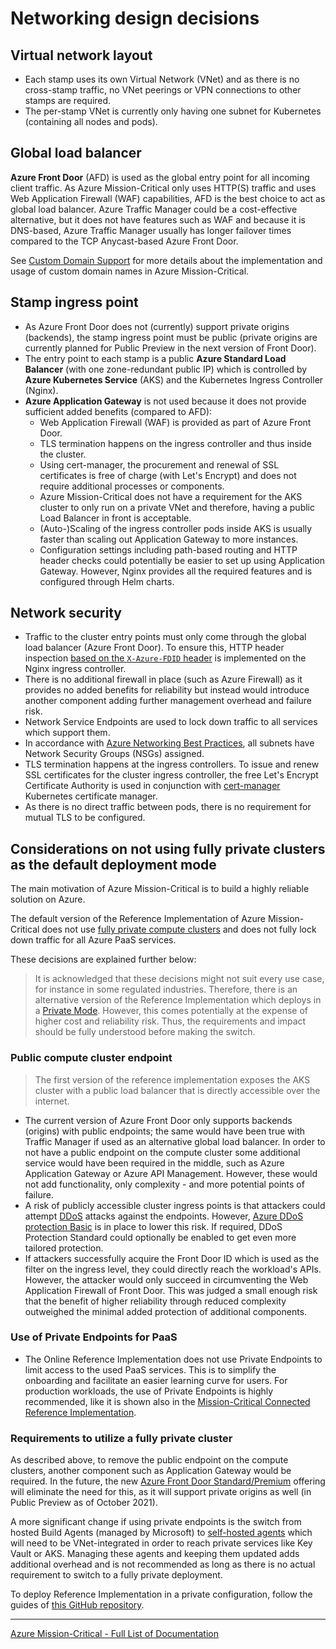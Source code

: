 # Networking design decisions

## Virtual network layout

- Each stamp uses its own Virtual Network (VNet) and as there is no cross-stamp traffic, no VNet peerings or VPN connections to other stamps are required.
- The per-stamp VNet is currently only having one subnet for Kubernetes (containing all nodes and pods).

## Global load balancer

**Azure Front Door** (AFD) is used as the global entry point for all incoming client traffic. As Azure Mission-Critical only uses HTTP(S) traffic and uses Web Application Firewall (WAF) capabilities, AFD is the best choice to act as global load balancer. Azure Traffic Manager could be a cost-effective alternative, but it does not have features such as WAF and because it is DNS-based, Azure Traffic Manager usually has longer failover times compared to the TCP Anycast-based Azure Front Door.

See [Custom Domain Support](./Networking-Custom-Domains.md) for more details about the implementation and usage of custom domain names in Azure Mission-Critical.

## Stamp ingress point

- As Azure Front Door does not (currently) support private origins (backends), the stamp ingress point must be public (private origins are currently planned for Public Preview in the next version of Front Door).
- The entry point to each stamp is a public **Azure Standard Load Balancer** (with one zone-redundant public IP) which is controlled by **Azure Kubernetes Service** (AKS) and the Kubernetes Ingress Controller (Nginx).
- **Azure Application Gateway** is not used because it does not provide sufficient added benefits (compared to AFD):
  - Web Application Firewall (WAF) is provided as part of Azure Front Door.
  - TLS termination happens on the ingress controller and thus inside the cluster.
  - Using cert-manager, the procurement and renewal of SSL certificates is free of charge (with Let's Encrypt) and does not require additional processes or components.
  - Azure Mission-Critical does not have a requirement for the AKS cluster to only run on a private VNet and therefore, having a public Load Balancer in front is acceptable.
  - (Auto-)Scaling of the ingress controller pods inside AKS is usually faster than scaling out Application Gateway to more instances.
  - Configuration settings including path-based routing and HTTP header checks could potentially be easier to set up using Application Gateway. However, Nginx provides all the required features and is configured through Helm charts.

## Network security

- Traffic to the cluster entry points must only come through the global load balancer (Azure Front Door). To ensure this, HTTP header inspection [based on the `X-Azure-FDID` header](https://docs.microsoft.com/azure/frontdoor/front-door-faq#how-do-i-lock-down-the-access-to-my-backend-to-only-azure-front-door-) is implemented on the Nginx ingress controller.
- There is no additional firewall in place (such as Azure Firewall) as it provides no added benefits for reliability but instead would introduce another component adding further management overhead and failure risk.
- Network Service Endpoints are used to lock down traffic to all services which support them.
- In accordance with [Azure Networking Best Practices](https://docs.microsoft.com/azure/security/fundamentals/network-best-practices), all subnets have Network Security Groups (NSGs) assigned.
- TLS termination happens at the ingress controllers. To issue and renew SSL certificates for the cluster ingress controller, the free Let's Encrypt Certificate Authority is used in conjunction with [cert-manager](https://cert-manager.io/docs/) Kubernetes certificate manager.
- As there is no direct traffic between pods, there is no requirement for mutual TLS to be configured.

## Considerations on not using fully private clusters as the default deployment mode

The main motivation of Azure Mission-Critical is to build a highly reliable solution on Azure.

The default version of the Reference Implementation of Azure Mission-Critical does not use [fully private compute clusters](https://docs.microsoft.com/azure/aks/private-clusters) and does not fully lock down traffic for all Azure PaaS services.

These decisions are explained further below:

> It is acknowledged that these decisions might not suit every use case, for instance in some regulated industries. Therefore, there is an alternative version of the Reference Implementation  which deploys in a [Private Mode](https://github.com/Azure/Mission-Critical-Connected). However, this comes potentially at the expense of higher cost and reliability risk. Thus, the requirements and impact should be fully understood before making the switch.

### Public compute cluster endpoint

> The first version of the reference implementation exposes the AKS cluster with a public load balancer that is directly accessible over the internet.

- The current version of Azure Front Door only supports backends (origins) with public endpoints; the same would have been true with Traffic Manager if used as an alternative global load balancer. In order to not have a public endpoint on the compute cluster some additional service would have been required in the middle, such as Azure Application Gateway or Azure API Management. However, these would not add functionality, only complexity - and more potential points of failure.
- A risk of publicly accessible cluster ingress points is that attackers could attempt [DDoS](https://en.wikipedia.org/wiki/Denial-of-service_attack) attacks against the endpoints. However, [Azure DDoS protection Basic](https://docs.microsoft.com/azure/ddos-protection/ddos-protection-overview) is in place to lower this risk. If required, DDoS Protection Standard could optionally be enabled to get even more tailored protection.
- If attackers successfully acquire the Front Door ID which is used as the filter on the ingress level, they could directly reach the workload's APIs. However, the attacker would only succeed in circumventing the Web Application Firewall of Front Door. This was judged a small enough risk that the benefit of higher reliability through reduced complexity outweighed the minimal added protection of additional components.

### Use of Private Endpoints for PaaS

- The Online Reference Implementation does not use Private Endpoints to limit access to the used PaaS services. This is to simplify the onboarding and facilitate an easier learning curve for users. For production workloads, the use of Private Endpoints is highly recommended, like it is shown also in the [Mission-Critical Connected Reference Implementation](https://github.com/Azure/Mission-Critical-Connected).

### Requirements to utilize a fully private cluster

As described above, to remove the public endpoint on the compute clusters, another component such as Application Gateway would be required. In the future, the new [Azure Front Door Standard/Premium](https://docs.microsoft.com/azure/frontdoor/standard-premium/overview) offering will eliminate the need for this, as it will support private origins as well (in Public Preview as of October 2021).

A more significant change if using private endpoints is the switch from hosted Build Agents (managed by Microsoft) to [self-hosted agents](https://docs.microsoft.com/azure/devops/pipelines/agents/agents?view=azure-devops&tabs=browser#install) which will need to be VNet-integrated in order to reach private services like Key Vault or AKS. Managing these agents and keeping them updated adds additional overhead and is not recommended as long as there is no actual requirement to switch to a fully private deployment.

To deploy Reference Implementation in a private configuration, follow the guides of [this GitHub repository](https://github.com/Azure/Mission-Critical-Connected).

---

[Azure Mission-Critical - Full List of Documentation](/docs/README.md)
